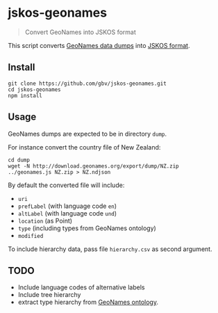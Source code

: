 # jskos-geonames

> Convert GeoNames into JSKOS format

This script converts [GeoNames data dumps](https://www.geonames.org/export/) into [JSKOS format](https://gbv.github.io/jskos/).

## Install

~~~
git clone https://github.com/gbv/jskos-geonames.git
cd jskos-geonames
npm install
~~~

## Usage

GeoNames dumps are expected to be in directory `dump`.

For instance convert the country file of New Zealand:

~~~
cd dump
wget -N http://download.geonames.org/export/dump/NZ.zip
../geonames.js NZ.zip > NZ.ndjson
~~~

By default the converted file will include:

* `uri`
* `prefLabel` (with language code `en`)
* `altLabel` (with language code `und`)
* `location` (as Point)
* `type` (including types from GeoNames ontology)
* `modified`

To include hierarchy data, pass file `hierarchy.csv` as second argument.

## TODO

* Include language codes of alternative labels
* Include tree hierarchy
* extract type hierarchy from [GeoNames ontology](http://www.geonames.org/ontology/documentation.html).

